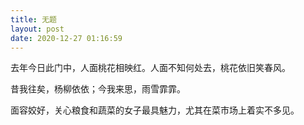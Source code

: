 ```yaml
---
title: 无题
layout: post
date: 2020-12-27 01:16:59
---
```


去年今日此门中，人面桃花相映红。人面不知何处去，桃花依旧笑春风。

昔我往矣，杨柳依依；今我来思，雨雪霏霏。

面容姣好，关心粮食和蔬菜的女子最具魅力，尤其在菜市场上着实不多见。